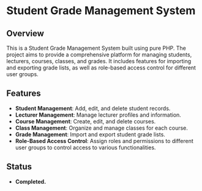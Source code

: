 # Student Grade Management System

## Overview
This is a Student Grade Management System built using pure PHP. The project aims to provide a comprehensive platform for managing students, lecturers, courses, classes, and grades. It includes features for importing and exporting grade lists, as well as role-based access control for different user groups.

## Features
- **Student Management**: Add, edit, and delete student records.
- **Lecturer Management**: Manage lecturer profiles and information.
- **Course Management**: Create, edit, and delete courses.
- **Class Management**: Organize and manage classes for each course.
- **Grade Management**: Import and export student grade lists.
- **Role-Based Access Control**: Assign roles and permissions to different user groups to control access to various functionalities.

## Status
- **Completed.**
